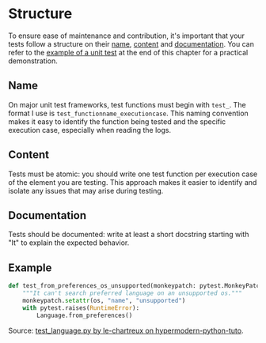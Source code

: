 # Structure

To ensure ease of maintenance and contribution,  it's important that your tests follow a structure on their [name](#name), [content](#content) and [documentation](#documentation). You can refer to the [example of a unit test](#example) at the end of this chapter for a practical demonstration.

## Name

On major unit test frameworks, test functions must begin with `test_`. The format I use is `test_functionname_executioncase`. This naming convention makes it easy to identify the function being tested and the specific execution case, especially when reading the logs.

## Content

Tests must be atomic: you should write one test function per execution case of the element you are testing. This approach makes it easier to identify and isolate any issues that may arise during testing.

## Documentation

Tests should be documented: write at least a short docstring starting with "It" to explain the expected behavior.

## Example

```python
def test_from_preferences_os_unsupported(monkeypatch: pytest.MonkeyPatch) -> None:
    """It can't search preferred language on an unsupported os."""
    monkeypatch.setattr(os, "name", "unsupported")
    with pytest.raises(RuntimeError):
        Language.from_preferences()
```

Source: [test_language.py by le-chartreux on hypermodern-python-tuto](https://github.com/le-chartreux/hypermodern-python-tuto/blob/master/test/wikipedia/test_language.py).